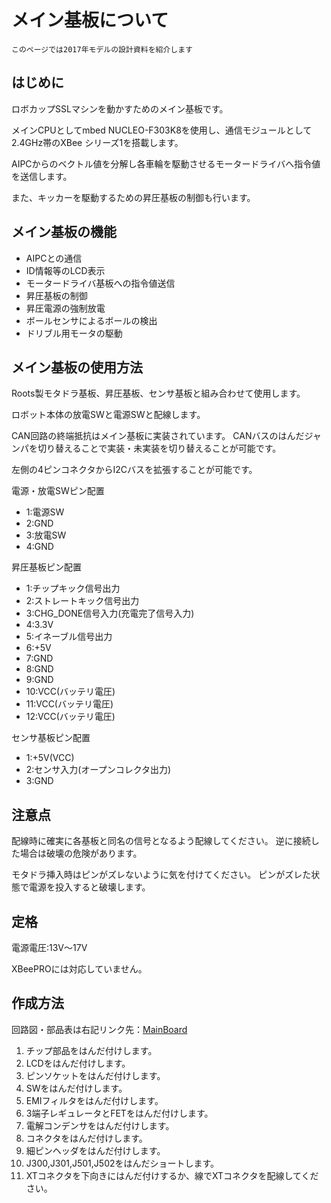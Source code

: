 # メイン基板について　　

`このページでは2017年モデルの設計資料を紹介します`
## はじめに

ロボカップSSLマシンを動かすためのメイン基板です。

メインCPUとしてmbed NUCLEO-F303K8を使用し、通信モジュールとして2.4GHz帯のXBee シリーズ1を搭載します。

AIPCからのベクトル値を分解し各車輪を駆動させるモータードライバへ指令値を送信します。

また、キッカーを駆動するための昇圧基板の制御も行います。

## メイン基板の機能

* AIPCとの通信
* ID情報等のLCD表示
* モータードライバ基板への指令値送信
* 昇圧基板の制御
* 昇圧電源の強制放電
* ボールセンサによるボールの検出
* ドリブル用モータの駆動

## メイン基板の使用方法

Roots製モタドラ基板、昇圧基板、センサ基板と組み合わせて使用します。

ロボット本体の放電SWと電源SWと配線します。

CAN回路の終端抵抗はメイン基板に実装されています。
CANバスのはんだジャンパを切り替えることで実装・未実装を切り替えることが可能です。

左側の4ピンコネクタからI2Cバスを拡張することが可能です。

電源・放電SWピン配置

* 1:電源SW
* 2:GND
* 3:放電SW
* 4:GND


昇圧基板ピン配置

* 1:チップキック信号出力
* 2:ストレートキック信号出力
* 3:CHG_DONE信号入力(充電完了信号入力)
* 4:3.3V
* 5:イネーブル信号出力
* 6:+5V
* 7:GND
* 8:GND
* 9:GND
* 10:VCC(バッテリ電圧)
* 11:VCC(バッテリ電圧)
* 12:VCC(バッテリ電圧)

センサ基板ピン配置

* 1:+5V(VCC)
* 2:センサ入力(オープンコレクタ出力)
* 3:GND

## 注意点

配線時に確実に各基板と同名の信号となるよう配線してください。
逆に接続した場合は破壊の危険があります。

モタドラ挿入時はピンがズレないように気を付けてください。
ピンがズレた状態で電源を投入すると破壊します。

## 定格

電源電圧:13V～17V

XBeePROには対応していません。

## 作成方法

回路図・部品表は右記リンク先：[MainBoard](https://github.com/SSL-Roots/Circuit_MainBoard)

1. チップ部品をはんだ付けします。
2. LCDをはんだ付けします。
3. ピンソケットをはんだ付けします。
4. SWをはんだ付けします。
5. EMIフィルタをはんだ付けします。
6. 3端子レギュレータとFETをはんだ付けします。
7. 電解コンデンサをはんだ付けします。
8. コネクタをはんだ付けします。
9. 細ピンヘッダをはんだ付けします。
10. J300,J301,J501,J502をはんだショートします。
11. XTコネクタを下向きにはんだ付けするか、線でXTコネクタを配線してください。
